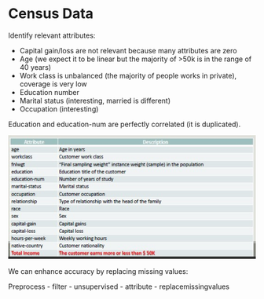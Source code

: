 # Census Data

Identify relevant attributes:

- Capital gain/loss are not relevant because many attributes are zero
- Age (we expect it to be linear but the majority of >50k is in the range of 40 years)
- Work class is unbalanced (the majority of people works in private), coverage is very low
- Education number 
- Marital status (interesting, married is different)
- Occupation (interesting)

Education and education-num are perfectly correlated (it is duplicated).

![](census.jpg)

We can enhance accuracy by replacing missing values:

Preprocess - filter - unsupervised - attribute - replacemissingvalues

